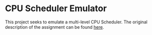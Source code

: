 CPU Scheduler Emulator
======================

This project seeks to emulate a multi-level CPU Scheduler. The original 
description of the assignment can be found 
[here](http://cs.clarku.edu/~fgreen/courses/cs215/CS215Assgn/CS215A5S13.html).
